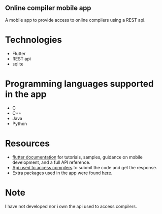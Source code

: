 ## Online compiler mobile app

A mobile app to provide access to online compilers using a REST api.

# Technologies

 - Flutter
 - REST api
 - sqlite

# Programming languages supported in the app

 - C
 - C++
 - Java
 - Python

# Resources

 - [flutter documentation](https://flutter.dev/docs) for tutorials, samples, guidance on mobile development, and a full API reference.
 - [Api used to access compilers](https://judge0.p.rapidapi.com) to submit the code and get the response.
 - Extra packages used in the app were found [here](https://dart.dev/tools/pub/pubspec).

# Note

I have not developed nor i own the api used to access compilers.

